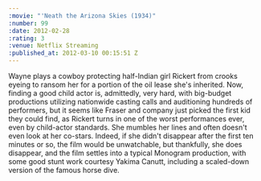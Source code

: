 ```yaml
--- 
:movie: "'Neath the Arizona Skies (1934)"
:number: 99
:date: 2012-02-28
:rating: 3
:venue: Netflix Streaming
:published_at: 2012-03-10 00:15:51 Z
---
```

Wayne plays a cowboy protecting half-Indian girl Rickert from crooks eyeing to ransom her for a portion of the oil lease she's inherited. Now, finding a good child actor is, admittedly, very hard, with big-budget productions utilizing nationwide casting calls and auditioning hundreds of performers, but it seems like Fraser and company just picked the first kid they could find, as Rickert turns in one of the worst performances ever, even by child-actor standards. She mumbles her lines and often doesn't even look at her co-stars. Indeed, if she didn't disappear after the first ten minutes or so, the film would be unwatchable, but thankfully, she does disappear, and the film settles into a typical Monogram production, with some good stunt work courtesy Yakima Canutt, including a scaled-down version of the famous horse dive.